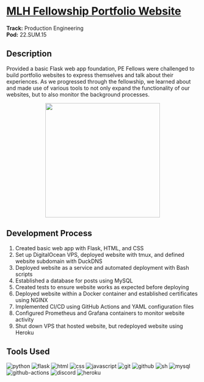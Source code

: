 # [MLH Fellowship Portfolio Website](https://tdbportfolio-mlh.herokuapp.com/)
**Track:** Production Engineering  
**Pod:** 22.SUM.15  

## Description
Provided a basic Flask web app foundation, PE Fellows were challenged to build portfolio websites to express themselves and talk about their experiences. As we progressed through the fellowship, we learned about and made use of various tools to not only expand the functionality of our websites, but to also monitor the background processes.

<p align="center">
  <img src="https://user-images.githubusercontent.com/65676639/175758975-bc9c38dc-9cde-4ed4-a8ad-a398182ccb44.gif" width="300">
</p>

## Development Process
1) Created basic web app with Flask, HTML, and CSS
2) Set up DigitalOcean VPS, deployed website with tmux, and defined website subdomain with DuckDNS
3) Deployed website as a service and automated deployment with Bash scripts
4) Established a database for posts using MySQL
5) Created tests to ensure website works as expected before deploying
6) Deployed website within a Docker container and established certificates using NGINX
7) Implemented CI/CD using GitHub Actions and YAML configuration files
8) Configured Prometheus and Grafana containers to monitor website activity
9) Shut down VPS that hosted website, but redeployed website using Heroku

## Tools Used
![python](https://img.shields.io/badge/Python-FFD43B?style=for-the-badge&logo=python&logoColor=blue)
![flask](https://img.shields.io/badge/Flask-000000?style=for-the-badge&logo=flask&logoColor=white)
![html](https://img.shields.io/badge/HTML5-E34F26?style=for-the-badge&logo=html5&logoColor=white)
![css](https://img.shields.io/badge/CSS3-1572B6?style=for-the-badge&logo=css3&logoColor=white)
![javascript](https://img.shields.io/badge/JavaScript-323330?style=for-the-badge&logo=javascript&logoColor=F7DF1E)
![git](https://img.shields.io/badge/GIT-E44C30?style=for-the-badge&logo=git&logoColor=white)
![github](https://img.shields.io/badge/GitHub-100000?style=for-the-badge&logo=github&logoColor=white)
![sh](https://img.shields.io/badge/Shell_Script-121011?style=for-the-badge&logo=gnu-bash&logoColor=white)
![mysql](https://img.shields.io/badge/MySQL-005C84?style=for-the-badge&logo=mysql&logoColor=white)
![github-actions](https://img.shields.io/badge/GitHub_Actions-2088FF?style=for-the-badge&logo=github-actions&logoColor=white)
![discord](https://img.shields.io/badge/Discord-5865F2?style=for-the-badge&logo=discord&logoColor=white)
![heroku](https://img.shields.io/badge/Heroku-430098?style=for-the-badge&logo=heroku&logoColor=white)
